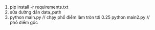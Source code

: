 1. pip install -r requirements.txt
2. sửa đường dẫn data_path
3. python main.py // chạy phổ điểm làm tròn tới 0.25
python main2.py // phổ điểm gốc